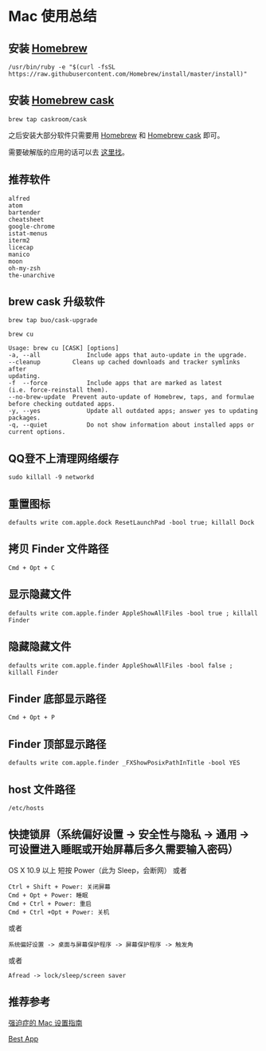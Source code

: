 # Mac 使用总结

## 安装 [Homebrew](https://brew.sh)
```
/usr/bin/ruby -e "$(curl -fsSL https://raw.githubusercontent.com/Homebrew/install/master/install)"
```


## 安装 [Homebrew cask](https://caskroom.github.io/)
```
brew tap caskroom/cask
```

之后安装大部分软件只需要用 [Homebrew](https://brew.sh) 和 [Homebrew cask](https://caskroom.github.io/) 即可。

需要破解版的应用的话可以去 [这里找](http://xclient.info/)。


## 推荐软件
```
alfred
atom
bartender
cheatsheet
google-chrome
istat-menus
iterm2
licecap
manico
moon
oh-my-zsh
the-unarchive
```


## brew cask 升级软件
```
brew tap buo/cask-upgrade

brew cu

Usage: brew cu [CASK] [options]
-a, --all             Include apps that auto-update in the upgrade.
--cleanup         Cleans up cached downloads and tracker symlinks after
updating.
-f  --force           Include apps that are marked as latest
(i.e. force-reinstall them).
--no-brew-update  Prevent auto-update of Homebrew, taps, and formulae
before checking outdated apps.
-y, --yes             Update all outdated apps; answer yes to updating packages.
-q, --quiet           Do not show information about installed apps or current options.
```


## QQ登不上清理网络缓存
```
sudo killall -9 networkd
```


## 重置图标
```
defaults write com.apple.dock ResetLaunchPad -bool true; killall Dock
```


## 拷贝 Finder 文件路径
```
Cmd + Opt + C
```


## 显示隐藏文件
```
defaults write com.apple.finder AppleShowAllFiles -bool true ; killall Finder
```


## 隐藏隐藏文件
```
defaults write com.apple.finder AppleShowAllFiles -bool false ; killall Finder
```


## Finder 底部显示路径
```
Cmd + Opt + P
```


## Finder 顶部显示路径
```
defaults write com.apple.finder _FXShowPosixPathInTitle -bool YES
```


## host 文件路径
```
/etc/hosts
```


## 快捷锁屏（系统偏好设置 -> 安全性与隐私 -> 通用 -> 可设置进入睡眠或开始屏幕后多久需要输入密码）
OS X 10.9 以上 短按 Power（此为 Sleep，会断网）
或者
```
Ctrl + Shift + Power: 关闭屏幕
Cmd + Opt + Power: 睡眠
Cmd + Ctrl + Power: 重启
Cmd + Ctrl +Opt + Power: 关机
```
或者
```
系统偏好设置 -> 桌面与屏幕保护程序 -> 屏幕保护程序 -> 触发角
```
或者
```
Afread -> lock/sleep/screen saver
```




## 推荐参考

[强迫症的 Mac 设置指南](https://github.com/macdao/ocds-guide-to-setting-up-mac)

[Best App](https://github.com/hzlzh/Best-App)
